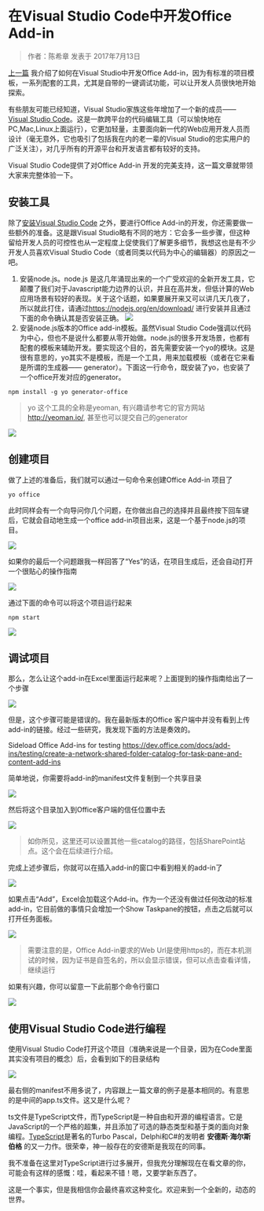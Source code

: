 # 在Visual Studio Code中开发Office Add-in
> 作者：陈希章 发表于 2017年7月13日

[上一篇](officeaddindev.md) 我介绍了如何在Visual Studio中开发Office Add-in，因为有标准的项目模板，一系列配套的工具，尤其是自带的一键调试功能，可以让开发人员很快地开始探索。

有些朋友可能已经知道，Visual Studio家族这些年增加了一个新的成员—— [Visual Studio Code](https://code.visualstudio.com/)。这是一款跨平台的代码编辑工具（可以愉快地在PC,Mac,Linux上面运行），它更加轻量，主要面向新一代的Web应用开发人员而设计（毫无意外，它也吸引了包括我在内的老一辈的Visual Studio的忠实用户的广泛关注），对几乎所有的开源平台和开发语言都有较好的支持。

Visual Studio Code提供了对Office Add-in 开发的完美支持，这一篇文章就带领大家来完整体验一下。

## 安装工具

除了[安装Visual Studio Code](https://code.visualstudio.com/Download) 之外，要进行Office Add-in的开发，你还需要做一些额外的准备。这是跟Visual Studio略有不同的地方：它会多一些步骤，但这种留给开发人员的可控性也从一定程度上促使我们了解更多细节，我想这也是有不少开发人员喜欢Visual Studio Code（或者同类以代码为中心的编辑器）的原因之一吧。

1. 安装node.js。node.js 是这几年涌现出来的一个广受欢迎的全新开发工具，它颠覆了我们对于Javascript能力边界的认识，并且在高并发，但低计算的Web应用场景有较好的表现。关于这个话题，如果要展开来又可以讲几天几夜了，所以就此打住，请通过<https://nodejs.org/en/download/> 进行安装并且通过下面的命令确认其是否安装正确。
![](images/nodenpmversion.png)
1. 安装node.js版本的Office add-in模板。虽然Visual Studio Code强调以代码为中心，但也不是说什么都要从零开始做。node.js的很多开发场景，也都有配套的模板来辅助开发。要实现这个目的，首先需要安装一个yo的模块。这是很有意思的，yo其实不是模板，而是一个工具，用来加载模板（或者在它来看是所谓的生成器—— generator）。下面这一行命令，既安装了yo，也安装了一个office开发对应的generator。
```
npm install -g yo generator-office
```
> yo 这个工具的全称是yeoman, 有兴趣请参考它的官方网站 <http://yeoman.io/>, 甚至也可以提交自己的generator

![](images/npmyoofficegenerator.png)


## 创建项目

做了上述的准备后，我们就可以通过一句命令来创建Office Add-in 项目了

```
yo office
```
此时同样会有一个向导问你几个问题，在你做出自己的选择并且最终按下回车键后，它就会自动地生成一个office add-in项目出来，这是一个基于node.js的项目。

![](images/officewebaddinnodejs.png)

如果你的最后一个问题跟我一样回答了“Yes”的话，在项目生成后，还会自动打开一个很贴心的操作指南

![](images/officeaddinvscodestart.png)

通过下面的命令可以将这个项目运行起来

```
npm start
```
![](images/exceladdinsamplecodesample.png)

## 调试项目

那么，怎么让这个add-in在Excel里面运行起来呢？上面提到的操作指南给出了一个步骤

![](images/exceladdinsideload.PNG)

但是，这个步骤可能是错误的。我在最新版本的Office 客户端中并没有看到上传add-in的链接。经过一些研究，我发现下面的方法是奏效的。

Sideload Office Add-ins for testing 
<https://dev.office.com/docs/add-ins/testing/create-a-network-shared-folder-catalog-for-task-pane-and-content-add-ins>

简单地说，你需要将add-in的manifest文件复制到一个共享目录

![](images/officeaddinsharedfolder.PNG)

然后将这个目录加入到Office客户端的信任位置中去

![](images/officeaddincatalogs.png)

> 如你所见，这里还可以设置其他一些catalog的路径，包括SharePoint站点。这个会在后续进行介绍。

完成上述步骤后，你就可以在插入add-in的窗口中看到相关的add-in了

![](images/sharedfolderaddin.png)

如果点击“Add”，Excel会加载这个Add-in。作为一个还没有做过任何改动的标准add-in，它目前做的事情只会增加一个Show Taskpane的按钮，点击之后就可以打开任务面板。

![](images/exceladdincodeloadsample.png)

> 需要注意的是，Office Add-in要求的Web Url是使用https的，而在本机测试的时候，因为证书是自签名的，所以会显示错误，但可以点击查看详情，继续运行

如果有兴趣，你可以留意一下此前那个命令行窗口

![](images/exceladdinnpmconsole.png)

## 使用Visual Studio Code进行编程

使用Visual Studio Code打开这个项目（准确来说是一个目录，因为在Code里面其实没有项目的概念）后，会看到如下的目录结构

![](images/vscodeexceladdin.png)

最右侧的manifest不用多说了，内容跟上一篇文章的例子是基本相同的。有意思的是中间的app.ts文件。这又是什么呢？

ts文件是TypeScript文件，而TypeScript是一种自由和开源的编程语言。它是JavaScript的一个严格的超集，并且添加了可选的静态类型和基于类的面向对象编程。[TypeScript](http://www.typescriptlang.org/)是著名的Turbo Pascal，Delphi和C#的发明者 **安德斯·海尔斯伯格** 的又一力作。很荣幸，神一般存在的安德斯是我现在的同事。

我不准备在这里对TypeScript进行过多展开，但我充分理解现在在看文章的你，可能会有这样的感慨：哇，看起来不错！嗯，又要学新东西了。

这是一个事实，但是我相信你会最终喜欢这种变化。欢迎来到一个全新的，动态的世界。


